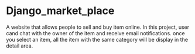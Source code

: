 # Django_market_place
A website that allows people to sell and buy item online. In this project, user cand chat with the 
owner of the item and receive email notifications. once you select an item, all the item with the same category will be display in 
the detail area.
